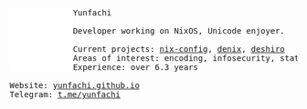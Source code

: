 <pre><a href="//......................................................................................................................................................................................................................................................................................................................................................................................................................................................................................................................................................................................................................................................................................................................................................................................................................................................................................................................................................................................................................................................................................................................................................................................................................................................................................................................................./......................................................................................................................................................................................................................................................................................................................................................................................................................................................................................................................................................................................................................................................................................................................................................................................................................................................................................................................................................................................................................................................................................................................................................................................................................................................................................................................................./flag{ĄPä&ǞŇǺHæuĤƔxƛƛŮċŊȪǚƗĈƐŲȀtàȫǚȦƕ(ƾƙ}/......................................................................................................................................................................................................................................................................................................................................................................................................................................................................................................................................................................................................................................................................................................................................................................................................................................................................................................................................................................................................................................................................................................................................................................................................................................................................................................................................."
><picture
><source width="22%" height="22%" media="(prefers-color-scheme: light)" srcset="ascii_light.svg" align="left"
><source width="22%" height="22%" media="(prefers-color-scheme: dark)" srcset="ascii_dark.svg" align="left"
><img width="22%" height="22%" src="ascii_light.svg" align="left"
></picture></a
>Yunfachi

Developer working on NixOS, Unicode enjoyer.

Current projects: <a href="https://github.com/yunfachi/nix-config">nix-config</a>, <a href="https://github.com/yunfachi/denix">denix</a>, <a href="https://github.com/deshiro">deshiro</a>  
Areas of interest: encoding, infosecurity, static APIs
Experience: over 6.3 years  

Website: <a href="https://yunfachi.github.io">yunfachi.github.io</a>
Telegram: <a href="https://t.me/yunfachi">t.me/yunfachi</a></pre>
